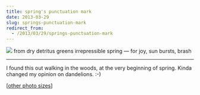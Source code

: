 ```yaml
---
title: spring's punctuation mark
date: 2013-03-29
slug: springs-punctuation-mark
redirect_from:
  - /2013/03/29/springs-punctuation-mark
---
```


<p class="haiku"><a href="http://www.flickr.com/photos/daniel_hardman/5138253234/"><img src="http://farm2.staticflickr.com/1057/5138253234_42485dc4fd_z.jpg" /></a>
from dry detritus
greens irrepressible spring &mdash; 
for joy, sun bursts, brash</p>


<hr />

I found this out walking in the woods, at the very beginning of spring. Kinda changed my opinion on dandelions. :-)

[<a href="http://www.flickr.com/photos/daniel_hardman/5138253234/sizes/l/" target="_blank">other photo sizes</a>]